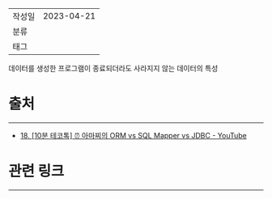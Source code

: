 |                 |                         |
|:----------------|:------------------------|
|   작성일           |   2023-04-21   |
|     분류          |                         |
| 태그              | |  

데이터를 생성한 프로그램이 종료되더라도 사라지지 않는 데이터의 특성


# 출처
---
- [18. [10분 테코톡] ⏰ 아마찌의 ORM vs SQL Mapper vs JDBC - YouTube](https://www.youtube.com/watch?v=VTqqZSuSdOk&t=47s)

# 관련 링크
---
